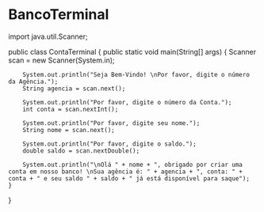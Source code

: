 # BancoTerminal
import java.util.Scanner;

public class ContaTerminal {
    public static void main(String[] args) {
        Scanner scan = new Scanner(System.in);

        System.out.println("Seja Bem-Vindo! \nPor favor, digite o número da Agência.");
        String agencia = scan.next();

        System.out.println("Por favor, digite o número da Conta.");
        int conta = scan.nextInt();

        System.out.println("Por favor, digite seu nome.");
        String nome = scan.next();

        System.out.println("Por favor, digite o saldo.");
        double saldo = scan.nextDouble();

        System.out.println("\nOlá " + nome + ", obrigado por criar uma conta em nosso banco! \nSua agência é: " + agencia + ", conta: " + conta + " e seu saldo " + saldo + " já está disponível para saque");
    }
}
